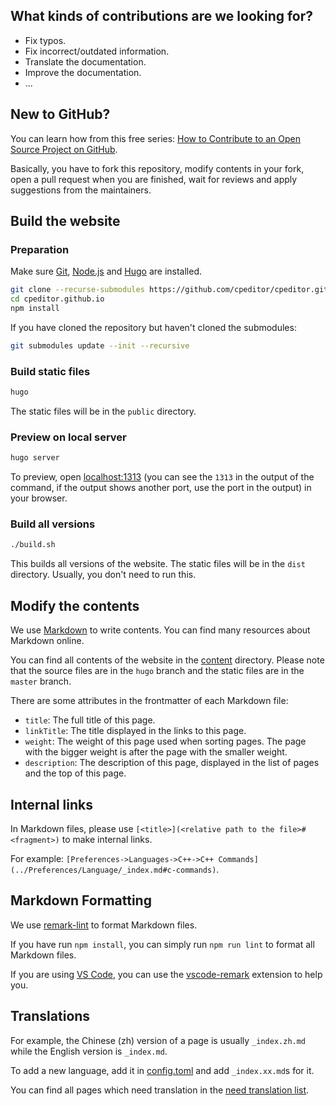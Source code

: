 ## What kinds of contributions are we looking for?

-   Fix typos.
-   Fix incorrect/outdated information.
-   Translate the documentation.
-   Improve the documentation.
-   ...

## New to GitHub?

You can learn how from this free series: [How to Contribute to an Open Source Project on GitHub](https://egghead.io/series/how-to-contribute-to-an-open-source-project-on-github).

Basically, you have to fork this repository, modify contents in your fork, open a pull request when you are finished, wait for reviews and apply suggestions from the maintainers.

## Build the website

### Preparation

Make sure [Git](https://git-scm.com/), [Node.js](https://nodejs.org/) and [Hugo](https://gohugo.io/) are installed.

```sh
git clone --recurse-submodules https://github.com/cpeditor/cpeditor.github.io
cd cpeditor.github.io
npm install
```

If you have cloned the repository but haven't cloned the submodules:

```sh
git submodules update --init --recursive
```

### Build static files

```sh
hugo
```

The static files will be in the `public` directory.

### Preview on local server

```sh
hugo server
```

To preview, open [localhost:1313](http://localhost:1313/) (you can see the `1313` in the output of the command, if the output shows another port, use the port in the output) in your browser.

### Build all versions

```sh
./build.sh
```

This builds all versions of the website. The static files will be in the `dist` directory. Usually, you don't need to run this.

## Modify the contents

We use [Markdown](https://en.wikipedia.org/wiki/Markdown) to write contents. You can find many resources about Markdown online.

You can find all contents of the website in the [content](content) directory. Please note that the source files are in the `hugo` branch and the static files are in the `master` branch.

There are some attributes in the frontmatter of each Markdown file:

-   `title`: The full title of this page.
-   `linkTitle`: The title displayed in the links to this page.
-   `weight`: The weight of this page used when sorting pages. The page with the bigger weight is after the page with the smaller weight.
-   `description`: The description of this page, displayed in the list of pages and the top of this page.

## Internal links

In Markdown files, please use `[<title>](<relative path to the file>#<fragment>)` to make internal links.

For example: `[Preferences->Languages->C++->C++ Commands](../Preferences/Language/_index.md#c-commands)`.

## Markdown Formatting

We use [remark-lint](https://github.com/remarkjs/remark-lint) to format Markdown files.

If you have run `npm install`, you can simply run `npm run lint` to format all Markdown files.

If you are using [VS Code](https://github.com/microsoft/vscode), you can use the [vscode-remark](https://github.com/remarkjs/vscode-remark) extension to help you.

## Translations

For example, the Chinese (zh) version of a page is usually `_index.zh.md` while the English version is `_index.md`.

To add a new language, add it in [config.toml](config.toml) and add `_index.xx.md`s for it.

You can find all pages which need translation in the [need translation list](https://cpeditor.org/zh/need-translation-list).
